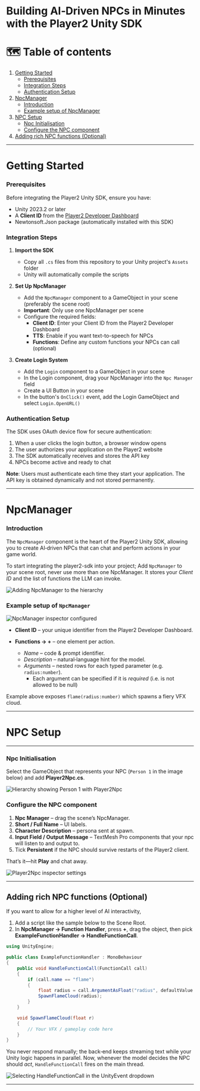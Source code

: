 # **Building AI‑Driven NPCs in Minutes with the Player2 Unity SDK**

# 🗺️ Table of contents

1. [Getting Started](#getting-started)
    - [Prerequisites](#prerequisites)
    - [Integration Steps](#integration-steps)
    - [Authentication Setup](#authentication-setup)
2. [NpcManager](#npcmanager)
    - [Introduction](#introduction)
    - [Example setup of NpcManager](#example-setup-of-npcmanager)
3. [NPC Setup](#npc-setup)
    - [Npc Initialisation](#npc-initialisation)
    - [Configure the NPC component](#configure-the-npc-component)
4. [Adding rich NPC functions (Optional)](#adding-rich-npc-functions-optional)

---

# Getting Started

### Prerequisites

Before integrating the Player2 Unity SDK, ensure you have:
- Unity 2023.2 or later
- A **Client ID** from the [Player2 Developer Dashboard](https://player2.game)
- Newtonsoft.Json package (automatically installed with this SDK)

### Integration Steps

1. **Import the SDK**
   - Copy all `.cs` files from this repository to your Unity project's `Assets` folder
   - Unity will automatically compile the scripts

2. **Set Up NpcManager**
   - Add the `NpcManager` component to a GameObject in your scene (preferably the scene root)
   - **Important**: Only use one NpcManager per scene
   - Configure the required fields:
     - **Client ID**: Enter your Client ID from the Player2 Developer Dashboard
     - **TTS**: Enable if you want text-to-speech for NPCs
     - **Functions**: Define any custom functions your NPCs can call (optional)

3. **Create Login System**
   - Add the `Login` component to a GameObject in your scene
   - In the Login component, drag your NpcManager into the `Npc Manager` field
   - Create a UI Button in your scene
   - In the button's `OnClick()` event, add the Login GameObject and select `Login.OpenURL()`

### Authentication Setup

The SDK uses OAuth device flow for secure authentication:

1. When a user clicks the login button, a browser window opens
2. The user authorizes your application on the Player2 website
3. The SDK automatically receives and stores the API key
4. NPCs become active and ready to chat

**Note**: Users must authenticate each time they start your application. The API key is obtained dynamically and not stored permanently.

---

# NpcManager

### Introduction

The `NpcManager` component is the heart of the Player2 Unity SDK, allowing you to create AI‑driven NPCs that can chat and perform actions in your game world.

To start integrating the player2-sdk into your project; Add `NpcManager` to your scene root, never use more than one NpcManager.
It stores your *Client ID* and the list of functions the LLM can invoke.

![Adding NpcManager to the hierarchy](https://cdn.elefant.gg/unity-sdk/init-npc-manager.png)



### Example setup of `NpcManager`
![NpcManager inspector configured](https://cdn.elefant.gg/unity-sdk/npc-manager-example.png)

* **Client ID** – your unique identifier from the Player2 Developer Dashboard.
* **Functions → +** – one element per action.

  * *Name* – code & prompt identifier.
  * *Description* – natural‑language hint for the model.
  * *Arguments* – nested rows for each typed parameter (e.g. `radius:number`).
    * Each argument can be specified if it is *required* (i.e. is not allowed to be null)

Example above exposes `flame(radius:number)` which spawns a fiery VFX cloud.

---

# NPC Setup

---

### Npc Initialisation
Select the GameObject that represents your NPC (`Person 1` in the image below) and add **Player2Npc.cs**.

![Hierarchy showing Person 1 with Player2Npc](https://cdn.elefant.gg/unity-sdk/npc-init.png)



### Configure the NPC component
1. **Npc Manager** – drag the scene’s NpcManager.
2. **Short / Full Name** – UI labels.
3. **Character Description** – persona sent at spawn.
4. **Input Field / Output Message** – TextMesh Pro components that your npc will listen to and output to.
5. Tick **Persistent** if the NPC should survive restarts of the Player2 client.


That’s it—hit **Play** and chat away.

![Player2Npc inspector settings](https://cdn.elefant.gg/unity-sdk/npc-setup.png)



---


## Adding rich NPC functions (Optional)
If you want to allow for a higher level of AI interactivity, 
1. Add a script like the sample below to the Scene Root.
2. In **NpcManager → Function Handler**, press **+**, drag the object, then pick **ExampleFunctionHandler → HandleFunctionCall**.

```csharp
using UnityEngine;

public class ExampleFunctionHandler : MonoBehaviour
{
    public void HandleFunctionCall(FunctionCall call)
    {
        if (call.name == "flame")
        {
            float radius = call.ArgumentAsFloat("radius", defaultValue: 3f);
            SpawnFlameCloud(radius);
        }
    }

    void SpawnFlameCloud(float r)
    {
        // Your VFX / gameplay code here
    }
}
```

You never respond manually; the back‑end keeps streaming text while your Unity logic happens in parallel.
Now, whenever the model decides the NPC should *act*, `HandleFunctionCall` fires on the main thread.

![Selecting HandleFunctionCall in the UnityEvent dropdown](https://cdn.elefant.gg/unity-sdk/function-handler-config.png)


---
